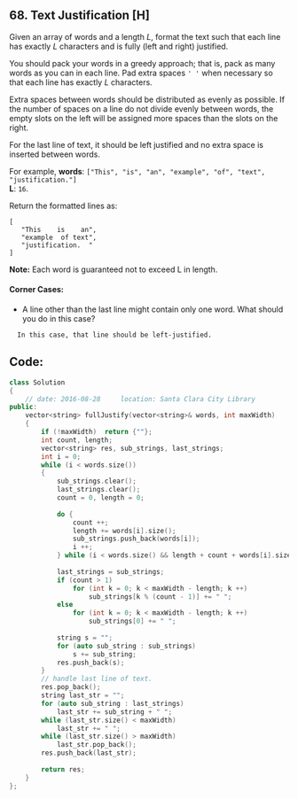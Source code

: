## 68. Text Justification [H]
Given an array of words and a length *L*, format the text such that each line has exactly *L* characters and is fully (left and right) justified.   

You should pack your words in a greedy approach; that is, pack as many words as you can in each line. Pad extra spaces `' '` when necessary so that each line has exactly *L* characters.   

Extra spaces between words should be distributed as evenly as possible. If the number of spaces on a line do not divide evenly between words, the empty slots on the left will be assigned more spaces than the slots on the right.   

For the last line of text, it should be left justified and no extra space is inserted between words.   

For example,
**words**: `["This", "is", "an", "example", "of", "text", "justification."]`   
**L**: `16`.   

Return the formatted lines as:
```
[
   "This    is    an",
   "example  of text",
   "justification.  "
]
```
**Note:** Each word is guaranteed not to exceed L in length.


#### Corner Cases:
- A line other than the last line might contain only one word. What should you do in this case?
```
  In this case, that line should be left-justified.
```

## Code:
```c++
class Solution 
{
    // date: 2016-08-28     location: Santa Clara City Library
public:
    vector<string> fullJustify(vector<string>& words, int maxWidth) 
    {
        if (!maxWidth)  return {""};
        int count, length;
        vector<string> res, sub_strings, last_strings;
        int i = 0;
        while (i < words.size())
        {
            sub_strings.clear();
            last_strings.clear();
            count = 0, length = 0;
            
            do {
                count ++;
                length += words[i].size();
                sub_strings.push_back(words[i]);
                i ++;
            } while (i < words.size() && length + count + words[i].size() <= maxWidth);
            
            last_strings = sub_strings;
            if (count > 1)
                for (int k = 0; k < maxWidth - length; k ++)
                    sub_strings[k % (count - 1)] += " ";
            else
                for (int k = 0; k < maxWidth - length; k ++)
                    sub_strings[0] += " ";
            
            string s = "";
            for (auto sub_string : sub_strings) 
                s += sub_string;
            res.push_back(s);
        }
        // handle last line of text.
        res.pop_back();
        string last_str = "";
        for (auto sub_string : last_strings) 
            last_str += sub_string + " ";
        while (last_str.size() < maxWidth)
            last_str += " ";
        while (last_str.size() > maxWidth)
            last_str.pop_back();
        res.push_back(last_str);
        
        return res;
    }
};
```
